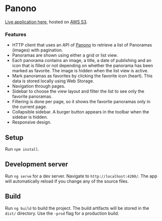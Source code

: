 # Panono

[Live application here](http://panono-demo.s3-website-eu-west-1.amazonaws.com), hosted on [AWS S3](https://aws.amazon.com/es/s3).

### Features

- HTTP client that uses an API of [Panono](https://www.panono.com) to retrieve a list of Panoramas (images) with pagination.
- Panoramas are shown using either a grid or list view.
- Each panorama contains an image, a title, a date of publishing and an icon that is filled or not depending on whether the panorama has been marked as favorite. The image is hidden when the list view is active.
- Mark panoramas as favorites by clicking the favorite icon (heart). This data is stored locally using Web Storage. 
- Navigation through pages.
- Sidebar to choose the view layout and filter the list to see only the favorite panoramas.
- Filtering is done per page, so it shows the favorite panoramas only in the current page.
- Collapsible sidebar. A burger button appears in the toolbar when the sidebar is hidden.
- Responsive design.

## Setup

Run `npm install`.

## Development server

Run `ng serve` for a dev server. Navigate to `http://localhost:4200/`. The app will automatically reload if you change any of the source files.

## Build

Run `ng build` to build the project. The build artifacts will be stored in the `dist/` directory. Use the `-prod` flag for a production build.
